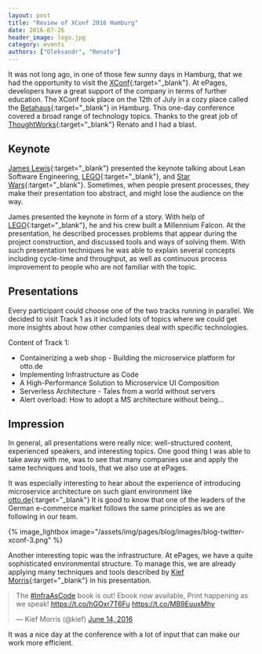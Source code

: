 ```yaml
---
layout: post
title: "Review of XConf 2016 Hamburg"
date: 2016-07-26
header_image: lego.jpg
category: events
authors: ["Oleksandr", "Renato"]
---
```


<style>

.twitter-tweet {
  margin: auto;
}
</style>

It was not long ago, in one of those few sunny days in Hamburg, that we had the opportunity to visit the
[XConf](https://info.thoughtworks.com/Xconf-hamburg-2016.html){:target="_blank"}. At ePages, developers have a great support of the company in terms of further education.
The XConf took place on the 12th of July in a cozy place called the [Betahaus](http://hamburg.betahaus.de/){:target="_blank"} in Hamburg.
This one-day conference covered a broad range of technology topics.
Thanks to the great job of [ThoughtWorks](https://www.thoughtworks.com/){:target="_blank"} Renato and I had a blast.

## Keynote

[James Lewis](https://twitter.com/boicy){:target="_blank"} presented the keynote talking about Lean Software Engineering, [LEGO](http://lego.com){:target="_blank"}, and [Star Wars](http://www.starwars.com/){:target="_blank"}.
Sometimes, when people present processes, they make their presentation too abstract, and might lose the audience on the way.

James presented the keynote in form of a story. With help of [LEGO](http://lego.com){:target="_blank"}, he and his crew built a Millennium Falcon.
At the presentation, he described processes problems that appear during the project construction, and discussed tools and ways of solving them.
With such presentation techniques he was able to explain several concepts including cycle-time and throughput, as well as continuous process improvement to people who are not familiar with the topic.

## Presentations

Every participant could choose one of the two tracks running in parallel.
We decided to visit Track 1 as it included lots of topics where we could get more insights about how other companies deal with specific technologies.

Content of Track 1:

 - Containerizing a web shop - Building the microservice platform for otto.de
 - Implementing Infrastructure as Code
 - A High-Performance Solution to Microservice UI Composition
 - Serverless Architecture - Tales from a world without servers
 - Alert overload: How to adopt a MS architecture without being...

## Impression

In general, all presentations were really nice: well-structured content, experienced speakers, and interesting topics.
One good thing I was able to take away with me, was to see that many companies use and apply the same techniques and tools, that we also use at ePages.

It was especially interesting to hear about the experience of introducing microservice architecture on such giant environment like [otto.de](http://otto.de){:target="_blank"}
It is good to know that one of the leaders of the German e-commerce market follows the same principles as we are following in our team.

{% image_lightbox image="/assets/img/pages/blog/images/blog-twitter-xconf-3.png" %}

Another interesting topic was the infrastructure.
At ePages, we have a quite sophisticated environmental structure.
To manage this, we are already applying many techniques and tools described by  [Kief Morris](https://twitter.com/kief){:target="_blank"} in his presentation.

<blockquote class="twitter-tweet" data-lang="en"><p lang="en" dir="ltr">The <a href="https://twitter.com/hashtag/InfraAsCode?src=hash&amp;ref_src=twsrc%5Etfw">#InfraAsCode</a> book is out! Ebook now available, Print happening as we speak! <a href="https://t.co/hGOxr7T6Fu">https://t.co/hGOxr7T6Fu</a> <a href="https://t.co/MB9EuuxMhy">https://t.co/MB9EuuxMhy</a></p>&mdash; Kief Morris (@kief) <a href="https://twitter.com/kief/status/742687599576371201?ref_src=twsrc%5Etfw">June 14, 2016</a></blockquote>
<script async src="https://platform.twitter.com/widgets.js" charset="utf-8"></script>

It was a nice day at the conference with a lot of input that can make our work more efficient.
